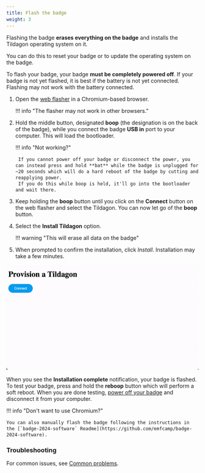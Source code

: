 ```yaml
---
title: Flash the badge
weight: 3
---
```


Flashing the badge **erases everything on the badge** and installs the Tildagon operating system on it.

You can do this to reset your badge or to update the operating system on the badge.

To flash your badge, your badge **must be completely powered off**. If your badge is not yet flashed, it is best if the battery is not yet connected. Flashing may not work with the battery connected.

1. Open the [web flasher](https://emfcamp.github.io/badge-2024-software/) in a Chromium-based browser.

    !!! info "The flasher may not work in other browsers."

1. Hold the middle button, designated **boop** (the designation is on the back of the badge), while you connect the badge **USB in** port to your computer. This will load the bootloader.

    !!! info "Not working?"

        If you cannot power off your badge or disconnect the power, you can instead press and hold **bat** while the badge is unplugged for ~20 seconds which will do a hard reboot of the badge by cutting and reapplying power.
        If you do this while boop is held, it'll go into the bootloader and wait there.

1. Keep holding the **boop** button until you click on the **Connect** button on the web flasher and select the Tildagon. You can now let go of the **boop** button.
1. Select the **Install Tildagon** option.

    !!! warning "This will erase all data on the badge"

1. When prompted to confirm the installation, click *Install*. Installation may take a few minutes.

![Provisioning flow](../images/badge-photos/provision.gif)

When you see the **Installation complete** notification, your badge is flashed. To test your badge, press and hold the **reboop** button which will perform a soft reboot. When you are done testing, [power off your badge](#power-off) and disconnect it from your computer.

!!! info "Don't want to use Chromium?"

    You can also manually flash the badge following the instructions in the [`badge-2024-software` Readme](https://github.com/emfcamp/badge-2024-software).

### Troubleshooting

For common issues, see [Common problems](../using-the-badge/common-problems.md).
